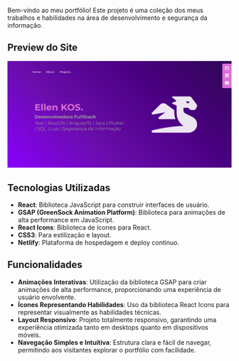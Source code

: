 
Bem-vindo ao meu portfólio! Este projeto é uma coleção dos meus trabalhos e habilidades na área de desenvolvimento e segurança da informação.

## Preview do Site

[![Site preview](/public/portfolioImage.png)](https://portifolio-ellen-kos.netlify.app/)

## Tecnologias Utilizadas

- **React**: Biblioteca JavaScript para construir interfaces de usuário.
- **GSAP (GreenSock Animation Platform)**: Biblioteca para animações de alta performance em JavaScript.
- **React Icons**: Biblioteca de ícones para React.
- **CSS3**: Para estilização e layout.
- **Netlify**: Plataforma de hospedagem e deploy contínuo.

## Funcionalidades

- **Animações Interativas**: Utilização da biblioteca GSAP para criar animações de alta performance, proporcionando uma experiência de usuário envolvente.
- **Ícones Representando Habilidades**: Uso da biblioteca React Icons para representar visualmente as habilidades técnicas.
- **Layout Responsivo**: Projeto totalmente responsivo, garantindo uma experiência otimizada tanto em desktops quanto em dispositivos móveis.
- **Navegação Simples e Intuitiva**: Estrutura clara e fácil de navegar, permitindo aos visitantes explorar o portfólio com facilidade.

